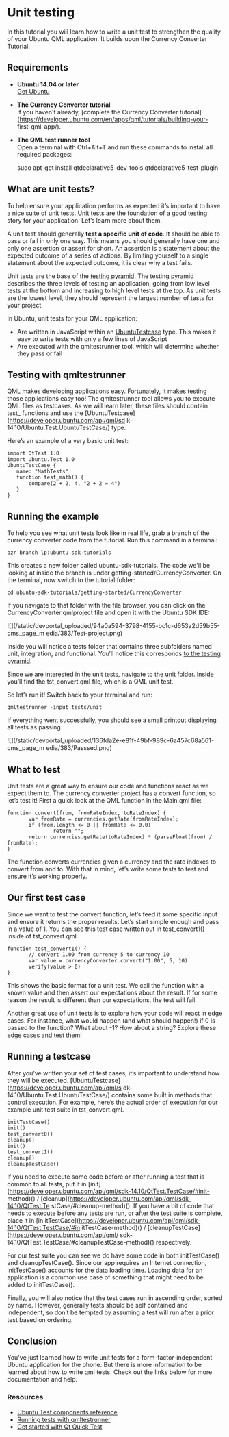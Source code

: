 





# Unit testing

In this tutorial you will learn how to write a unit test to strengthen the
quality of your Ubuntu QML application. It builds upon the Currency Converter
Tutorial.

## Requirements

  * **Ubuntu 14.04 or later**  
[Get Ubuntu](http://www.ubuntu.com/download/desktop/)

  * **The Currency Converter tutorial**  
If you haven't already, [complete the Currency Converter
tutorial](https://developer.ubuntu.com/en/apps/qml/tutorials/building-your-
first-qml-app/).

  * **The QML test runner tool**  
Open a terminal with Ctrl+Alt+T and run these commands to install all required
packages:

    sudo apt-get install qtdeclarative5-dev-tools qtdeclarative5-test-plugin

## What are unit tests?

To help ensure your application performs as expected it’s important to have a
nice suite of unit tests. Unit tests are the foundation of a good testing
story for your application. Let’s learn more about them.

A unit test should generally **test a specific unit of code**. It should be
able to pass or fail in only one way. This means you should generally have one
and only one assertion or assert for short. An assertion is a statement about
the expected outcome of a series of actions. By limiting yourself to a single
statement about the expected outcome, it is clear why a test fails.

Unit tests are the base of the [testing
pyramid](https://developer.ubuntu.com/en/apps/quality/). The testing pyramid
describes the three levels of testing an application, going from low level
tests at the bottom and increasing to high level tests at the top. As unit
tests are the lowest level, they should represent the largest number of tests
for your project.

In Ubuntu, unit tests for your QML application:

  * Are written in JavaScript within an [UbuntuTestcase](https://developer.ubuntu.com/api/qml/sdk-14.10/Ubuntu.Test.UbuntuTestCase/) type. This makes it easy to write tests with only a few lines of JavaScript
  * Are executed with the qmltestrunner tool, which will determine whether they pass or fail

## Testing with qmltestrunner

QML makes developing applications easy. Fortunately, it makes testing those
applications easy too! The qmltestrunner tool allows you to execute QML files
as testcases. As we will learn later, these files should contain test_
functions and use the [UbuntuTestcase](https://developer.ubuntu.com/api/qml/sd
k-14.10/Ubuntu.Test.UbuntuTestCase/) type.

Here’s an example of a very basic unit test:

    import QtTest 1.0
    import Ubuntu.Test 1.0
    UbuntuTestCase {
       name: "MathTests"
       function test_math() {
           compare(2 + 2, 4, "2 + 2 = 4")
       }
    }

## Running the example

To help you see what unit tests look like in real life, grab a branch of the
currency converter code from the tutorial. Run this command in a terminal:

    bzr branch lp:ubuntu-sdk-tutorials

This creates a new folder called ubuntu-sdk-tutorials. The code we'll be
looking at inside the branch is under getting-started/CurrencyConverter. On
the terminal, now switch to the tutorial folder:

    cd ubuntu-sdk-tutorials/getting-started/CurrencyConverter

If you navigate to that folder with the file browser, you can click on the
CurrencyConverter.qmlproject file and open it with the Ubuntu SDK IDE:

![](/static/devportal_uploaded/94a0a594-3798-4155-bc1c-d653a2d59b55-cms_page_m
edia/383/Test-project.png)

Inside you will notice a tests folder that contains three subfolders named
unit, integration, and functional. You’ll notice this corresponds [to the
testing pyramid](https://developer.ubuntu.com/en/apps/quality/).

Since we are interested in the unit tests, navigate to the unit folder. Inside
you’ll find the tst_convert.qml file, which is a QML unit test.

So let’s run it! Switch back to your terminal and run:

    qmltestrunner -input tests/unit

If everything went successfully, you should see a small printout displaying
all tests as passing.

![](/static/devportal_uploaded/136fda2e-e81f-49bf-989c-6a457c68a561-cms_page_m
edia/383/Passsed.png)

## What to test

Unit tests are a great way to ensure our code and functions react as we expect
them to. The currency converter project has a convert function, so let’s test
it! First a quick look at the QML function in the Main.qml file:

    function convert(from, fromRateIndex, toRateIndex) {
           var fromRate = currencies.getRate(fromRateIndex);
           if (from.length <= 0 || fromRate <= 0.0)
                   return "";
           return currencies.getRate(toRateIndex) * (parseFloat(from) / fromRate);
    }

The function converts currencies given a currency and the rate indexes to
convert from and to. With that in mind, let’s write some tests to test and
ensure it’s working properly.

## Our first test case

Since we want to test the convert function, let’s feed it some specific input
and ensure it returns the proper results. Let’s start simple enough and pass
in a value of 1. You can see this test case written out in test_convert1()
inside of tst_convert.qml .

    function test_convert1() {
           // convert 1.00 from currency 5 to currency 10
           var value = currencyConverter.convert("1.00", 5, 10)
           verify(value > 0)
    }

This shows the basic format for a unit test. We call the function with a known
value and then assert our expectations about the result. If for some reason
the result is different than our expectations, the test will fail.

Another great use of unit tests is to explore how your code will react in edge
cases. For instance, what would happen (and what should happen!) if 0 is
passed to the function? What about -1? How about a string? Explore these edge
cases and test them!

## Running a testcase

After you’ve written your set of test cases, it’s important to understand how
they will be executed. [UbuntuTestcase](https://developer.ubuntu.com/api/qml/s
dk-14.10/Ubuntu.Test.UbuntuTestCase/) contains some built in methods that
control execution. For example, here’s the actual order of execution for our
example unit test suite in tst_convert.qml.

    initTestCase()
    init()
    test_convert0()
    cleanup()
    init()
    test_convert1()
    cleanup()
    cleanupTestCase()

If you need to execute some code before or after running a test that is common
to all tests, put it in
[init](https://developer.ubuntu.com/api/qml/sdk-14.10/QtTest.TestCase/#init-
method)() / [cleanup](https://developer.ubuntu.com/api/qml/sdk-14.10/QtTest.Te
stCase/#cleanup-method)(). If you have a bit of code that needs to execute
before any tests are run, or after the test suite is complete, place it in [in
itTestCase](https://developer.ubuntu.com/api/qml/sdk-14.10/QtTest.TestCase/#in
itTestCase-method)() / [cleanupTestCase](https://developer.ubuntu.com/api/qml/
sdk-14.10/QtTest.TestCase/#cleanupTestCase-method)() respectively.

For our test suite you can see we do have some code in both initTestCase() and
cleanupTestCase(). Since our app requires an Internet connection,
initTestCase() accounts for the data loading time. Loading data for an
application is a common use case of something that might need to be added to
initTestCase().

Finally, you will also notice that the test cases run in ascending order,
sorted by name. However, generally tests should be self contained and
independent, so don’t be tempted by assuming a test will run after a prior
test based on ordering.

## Conclusion

You've just learned how to write unit tests for a form-factor-independent
Ubuntu application for the phone. But there is more information to be learned
about how to write qml tests. Check out the links below for more documentation
and help.

### Resources

  * [Ubuntu Test components reference](https://developer.ubuntu.com/api/qml/sdk-14.10/Ubuntu.Test/)
  * [Running tests with qmltestrunner](http://doc.qt.io/qt-5/qtquick-qtquicktest.html#running-tests)
  * [Get started with Qt Quick Test](http://doc.qt.io/qt-5/qtquick-qtquicktest.html)





